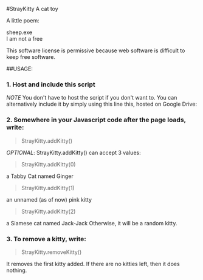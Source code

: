 #StrayKitty
A cat toy

A little poem:

sheep.exe  
I am not a free

This software license is permissive because web software is difficult to keep free software.

##USAGE:

### 1. Host and include this script
><script src="StrayKitty.js"></script>

*NOTE* You don't have to host the script if you don't want to. You can alternatively include it by simply using this line this, hosted on Google Drive:
><script src="https://e2e3493ddb6598da36254fadac9e505550a42bd3.googledrive.com/secure/ALrMiJijxS7X8T58mnr03KdBfHsrhqJWbP5Es4cVsHeIduZQktttDo-5k71qyRE67BFxbceyvTiIDENfi1-wx5qkkNVKgdFr0KPWJQ3fOWhTVYj6TcZs5-Dkhx1Yr_v3mXXxfOr6UJl8Kw8EGikGOa8ATb0Wuzhp5N6TVb0MCkejmdn4JWLZkupUrhRgukXbSQS42EAbPbhg2A8O9H2drM7Nw8qfY075JNV-NGdcUZWsMKwGCjRzexOuGtP-zf6eisU4nCwybixWPiyGYD5s8Lw49yzV9X5j2FZngYbz1-0dXsiVDyQVTUa7zKwykO9wS7oJislnwRLXl4ShfrmQp_U4ZzC5OEXofcgeIufhWHN3FjbMbPp9EdcbIm5lKt74DrKEXukxS0-6k9DSwIZdr4htMdEeWhlP07C5aBlI9wScoKEBxfi-3eswgmRceW_R9P5Xy1KyaN2EbMNMh-FgZLMs-sdItvIfCvRz-X4uvCMQL9chEdh-iRozJ7AYBIu0S1mszFw3sc4HwQsh2n7IELpJDiwzEYO0QtleCE1NJuB0lFjYiKFyLduC1IXpyazl8Yi82txUTP5p/host/0B5aLusBWK-7fbWlUUFB3Y2FmWDQ/StrayKitty.js"></script>

### 2. Somewhere in your Javascript code after the page loads, write:
>StrayKitty.addKitty()  

*OPTIONAL*: StrayKitty.addKitty() can accept 3 values:

>StrayKitty.addKitty(0)

a Tabby Cat named Ginger
>StrayKitty.addKitty(1)

an unnamed (as of now) pink kitty
>StrayKitty.addKitty(2)

a Siamese cat named Jack-Jack
Otherwise, it will be a random kitty.

### 3. To remove a kitty, write:
>StrayKitty.removeKitty()

It removes the first kitty added. If there are no kitties left, then it does nothing.
